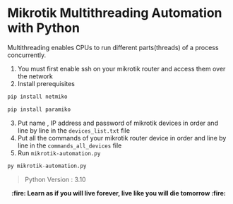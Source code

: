 # Mikrotik Multithreading Automation with Python 
Multithreading enables CPUs to run different parts(threads) of a process concurrently.
1. You must first enable ssh on your mikrotik router and access them over the network
2. Install prerequisites
```python
pip install netmiko

pip install paramiko
```
3.  Put name , IP address and password of mikrotik devices in order and line by line in the `devices_list.txt` file
4.  Put all the commands of your mikrotik router device in order and line by line in the `commands_all_devices` file
5.  Run `mikrotik-automation.py`
```python
py mikrotik-automation.py
```

> Python Version : 3.10

<p align=center><b>:fire: Learn as if you will live forever, live like you will die tomorrow :fire:</p>
